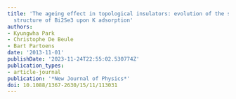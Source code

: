 ```yaml
---
title: 'The ageing effect in topological insulators: evolution of the surface electronic
  structure of Bi2Se3 upon K adsorption'
authors:
- Kyungwha Park
- Christophe De Beule
- Bart Partoens
date: '2013-11-01'
publishDate: '2023-11-24T22:55:02.530774Z'
publication_types:
- article-journal
publication: '*New Journal of Physics*'
doi: 10.1088/1367-2630/15/11/113031
---
```

